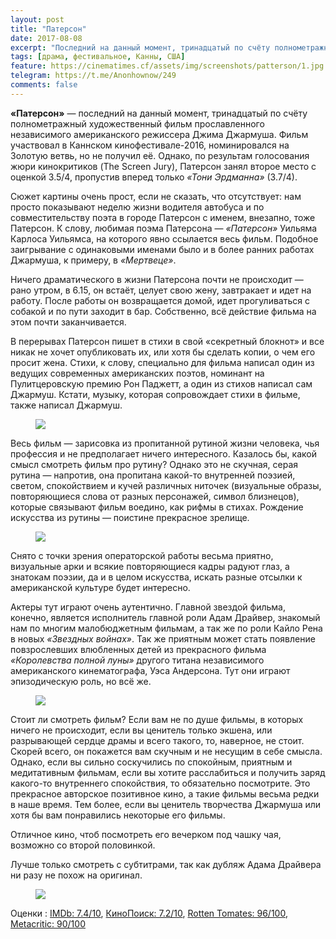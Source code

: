 ```yaml
---
layout: post
title: "Патерсон"
date: 2017-08-08
excerpt: "Последний на данный момент, тринадцатый по счёту полнометражный художественный фильм прославленного независимого американского режиссера Джима Джармуша. Главный герой — водитель автобуса и по совместительству поэт."
tags: [драма, фестивальное, Канны, США]
feature: https://cinematimes.cf/assets/img/screenshots/patterson/1.jpg
telegram: https://t.me/Anonhownow/249
comments: false
---
```

**«Патерсон»** — последний на данный момент, тринадцатый по счёту полнометражный художественный фильм прославленного независимого американского режиссера Джима Джармуша. Фильм участвовал в Каннском кинофестивале-2016, номинировался на Золотую ветвь, но не получил её. Однако, по результам голосования жюри кинокритиков (The Screen Jury), Патерсон занял второе место с оценкой 3.5/4, пропустив вперед только *«Тони Эрдманна»* (3.7/4).

Сюжет картины очень прост, если не сказать, что отсутствует: нам просто показывают неделю жизни водителя автобуса и по совместительству поэта в городе Патерсон с именем, внезапно, тоже Патерсон. К слову, любимая поэма Патерсона — *«Патерсон»* Уильяма Карлоса Уильямса, на которого явно ссылается весь фильм. Подобное заигрывание с одинаковыми именами было и в более ранних работах Джармуша, к примеру, в *«Мертвеце»*.

Ничего драматического в жизни Патерсона почти не происходит — рано утром, в 6.15, он встаёт, целует свою жену, завтракает и идет на работу. После работы он возвращается домой, идет прогуливаться с собакой и по пути заходит в бар. Собственно, всё действие фильма на этом почти заканчивается.

В перерывах Патерсон пишет в стихи в свой «секретный блокнот» и все никак не хочет опубликовать их, или хотя бы сделать копии, о чем его просит жена. Стихи, к слову, специально для фильма написал один из ведущих современных американских поэтов, номинант на Пулитцеровскую премию Рон Паджетт, а один из стихов написал сам Джармуш. Кстати, музыку, которая сопровождает стихи в фильме, также написал Джармуш.

<figure>
		<a href="https://cinematimes.cf/assets/img/screenshots/patterson/2.jpg"><img src="https://cinematimes.cf/assets/img/screenshots/patterson/2.jpg"></a>
</figure>

Весь фильм — зарисовка из пропитанной рутиной жизни человека, чья профессия и не предполагает ничего интересного. Казалось бы, какой смысл смотреть фильм про рутину? Однако это не скучная, серая рутина — напротив, она пропитана какой-то внутренней поэзией, светом, спокойствием и кучей различных ниточек (визуальные образы, повторяющиеся слова от разных персонажей, символ близнецов), которые связывают фильм воедино, как рифмы в стихах. Рождение искусства из рутины — поистине прекрасное зрелище.

<figure>
		<a href="https://cinematimes.cf/assets/img/screenshots/patterson/3.png"><img src="https://cinematimes.cf/assets/img/screenshots/patterson/3.png"></a>
</figure>

Снято с точки зрения операторской работы весьма приятно, визуальные арки и всякие повторяющиеся кадры радуют глаз, а знатокам поэзии, да и в целом искусства, искать разные отсылки к американской культуре будет интересно.

Актеры тут играют очень аутентично. Главной звездой фильма, конечно, является исполнитель главной роли Адам Драйвер, знакомый нам по многим малобюджетным фильмам, а так же по роли Кайло Рена в новых *«Звездных войнах»*. Так же приятным может стать появление повзрослевших влюбленных детей из прекрасного фильма *«Королевства полной луны»* другого титана независимого американского кинематографа, Уэса Андерсона. Тут они играют эпизодическую роль, но всё же.

<figure>
		<a href="https://cinematimes.cf/assets/img/screenshots/patterson/4.png"><img src="https://cinematimes.cf/assets/img/screenshots/patterson/4.png"></a>
</figure>

Стоит ли смотреть фильм? Если вам не по душе фильмы, в которых ничего не происходит, если вы ценитель только экшена, или разрывающей сердце драмы и всего такого, то, наверное, не стоит. Скорей всего, он покажется вам скучным и не несущим в себе смысла. Однако, если вы сильно соскучились по спокойным, приятным и медитативным фильмам, если вы хотите расслабиться и получить заряд какого-то внутреннего спокойствия, то обязательно посмотрите. Это прекрасное авторское позитивное кино, а такие фильмы весьма редки в наше время. Тем более, если вы ценитель творчества Джармуша или хотя бы вам понравились некоторые его фильмы. 

Отличное кино, чтоб посмотреть его вечерком под чашку чая, возможно со второй половинкой.

Лучше только смотреть с субтитрами, так как дубляж Адама Драйвера ни разу не похож на оригинал.

<figure>
		<a href="https://cinematimes.cf/assets/img/screenshots/patterson/5.png"><img src="https://cinematimes.cf/assets/img/screenshots/patterson/5.png"></a>
</figure>

Оценки
:   [IMDb: 7.4/10](http://www.imdb.com/title/tt5247022/ "IMDb: международный зрительский рейтинг"), [КиноПоиск: 7.2/10](https://www.kinopoisk.ru/film/paterson-2016-954059/ "КиноПоиск: русский пользовательский рейтинг"), [Rotten Tomates: 96/100](https://www.rottentomatoes.com/m/paterson/ "Рейтинг критиков: отображает процент положительных рецензий"), [Metacritic: 90/100](http://www.metacritic.com/movie/paterson "Средняя оценка рецензий критиков")


